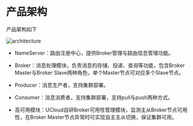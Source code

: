 
# 产品架构

产品架构如下

![architecture](/rocketmq/images/architecture.png)

* NameServer：路由注册中心，提供Broker管理与路由信息管理功能。

* Broker：消息处理模块，负责消息的存储、投递、查询等功能，包含Broker Master与Broker Slave两种角色，单个Master节点可对应多个Slave节点。

* Producer：消息生产者，支持集群部署。

* Consumer：消息消费者，支持集群部署，支持pull与push两种方式。

* 高可用模块：UCloud自研Broker可用性管理模块，监测主从Broker节点可用性，在Broker Master节点异常时可实现自主主从切换，保证集群可用。

